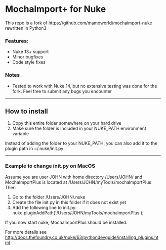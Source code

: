# MochaImport+ for Nuke

This repo is a fork of https://github.com/mamoworld/mochaimport-nuke
rewritten in Python3

### Features:

+ Nuke 13+ support
+ Minor bugfixes
+ Code style fixes

### Notes

* Tested to work with Nuke 14, but no extensive testing was done for the fork. Feel free to submit any bugs you encounter

---------------------------------------------------

## How to install

1) Copy this entire folder somewhere on your hard drive
2) Make sure the folder is included in your NUKE_PATH environment variable

Instead of adding the folder to your NUKE_PATH, you can also add it to the plugin path in
~/.nuke/init.py

---------------------------------------------------

### Example to change init.py on MacOS

Assume you are user JOHN with home directory /Users/JOHN/
and MochaImportPlus is located at /Users/JOHN/myTools/mochaImportPlus
Then

1) Go to the folder /Users/JOHN/.nuke
2) Create the file init.py in this folder if it does not exist yet
3) Add the following line to init.py:
   nuke.pluginAddPath('/Users/JOHN/myTools/mochaImportPlus');

If you now start nuke, MochaImportPlus should be installed.

For more details see
http://docs.thefoundry.co.uk/nuke/63/pythondevguide/installing_plugins.html

